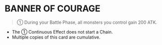 # BANNER OF COURAGE

> ① During your Battle Phase, all monsters you control gain 200 ATK.

*   The ① Continuous Effect does not start a Chain.
*   Multiple copies of this card are cumulative.
